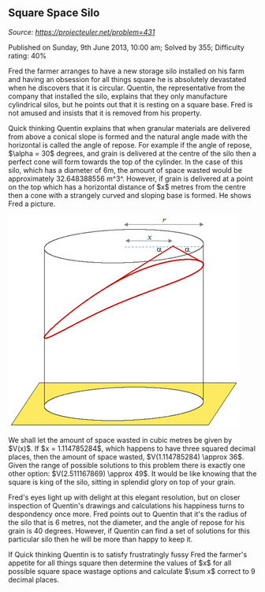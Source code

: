 Square Space Silo
-----------------

*Source: https://projecteuler.net/problem=431*

Published on Sunday, 9th June 2013, 10:00 am; Solved by 355; Difficulty
rating: 40%

Fred the farmer arranges to have a new storage silo installed on his
farm and having an obsession for all things square he is absolutely
devastated when he discovers that it is circular. Quentin, the
representative from the company that installed the silo, explains that
they only manufacture cylindrical silos, but he points out that it is
resting on a square base. Fred is not amused and insists that it is
removed from his property.

Quick thinking Quentin explains that when granular materials are
delivered from above a conical slope is formed and the natural angle
made with the horizontal is called the angle of repose. For example if
the angle of repose, \$\\alpha = 30\$ degrees, and grain is delivered at
the centre of the silo then a perfect cone will form towards the top of
the cylinder. In the case of this silo, which has a diameter of 6m, the
amount of space wasted would be approximately 32.648388556 m^3^.
However, if grain is delivered at a point on the top which has a
horizontal distance of \$x\$ metres from the centre then a cone with a
strangely curved and sloping base is formed. He shows Fred a picture.

![p431\_grain\_silo.png](img/p431_grain_silo.png)

We shall let the amount of space wasted in cubic metres be given by
\$V(x)\$. If \$x = 1.114785284\$, which happens to have three squared
decimal places, then the amount of space wasted, \$V(1.114785284)
\\approx 36\$. Given the range of possible solutions to this problem
there is exactly one other option: \$V(2.511167869) \\approx 49\$. It
would be like knowing that the square is king of the silo, sitting in
splendid glory on top of your grain.

Fred's eyes light up with delight at this elegant resolution, but on
closer inspection of Quentin's drawings and calculations his happiness
turns to despondency once more. Fred points out to Quentin that it's the
radius of the silo that is 6 metres, not the diameter, and the angle of
repose for his grain is 40 degrees. However, if Quentin can find a set
of solutions for this particular silo then he will be more than happy to
keep it.

If Quick thinking Quentin is to satisfy frustratingly fussy Fred the
farmer's appetite for all things square then determine the values of
\$x\$ for all possible square space wastage options and calculate
\$\\sum x\$ correct to 9 decimal places.
